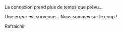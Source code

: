 La connexion prend plus de temps que prévu...

Une erreur est survenue... Nous sommes sur le coup !

Rafraîchir